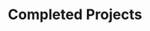 ---
title: Completed Projects
cms_exclude: true

# View.
view: article-grid
columns: 3

# Optional header image (relative to `static/media/` folder).
banner:
  caption: ''
  image: ''
---